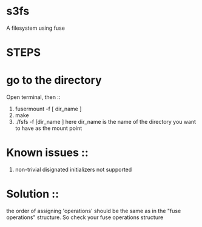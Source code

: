 # s3fs
A filesystem using fuse

# STEPS

# go to the directory
Open terminal, then :: 
1)  fusermount -f [ dir_name ]
2)  make
3)  ./fsfs -f [dir_name ]
here dir_name is the name of the directory you want to have as the mount point


# Known issues ::
1) non-trivial disignated initializers not supported

# Solution ::
the order of assigning 'operations' should be the same as in the "fuse operations" structure. So check your 
fuse operations structure